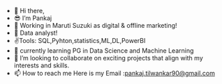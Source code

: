 - 👋 Hi there,
- 😎 I’m Pankaj
- 🎒 Working in Maruti Suzuki as digital & offline marketing!
- 👀 Data analyst!
- ✌️Tools: SQL,Pyhton,statistics,ML,DL,PowerBI
- 🌱 currently learning PG in Data Science and Machine Learning
- 💞️ I’m looking to collaborate on exciting projects that align with my interests and skills.
- 📫 How to reach me Here is my Email :pankaj.tilwankar90@gmail.com
